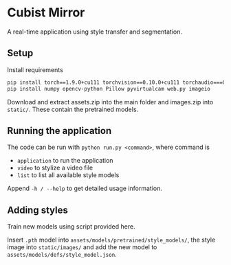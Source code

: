 # Cubist Mirror

A real-time application using style transfer and segmentation.

## Setup

Install requirements

```bash
pip install torch==1.9.0+cu111 torchvision==0.10.0+cu111 torchaudio===0.9.0 -f https://download.pytorch.org/whl/torch_stable.html
pip install numpy opencv-python Pillow pyvirtualcam web.py imageio
```

Download and extract assets.zip into the main folder and images.zip into `static/`. These contain the pretrained models.

## Running the application

The code can be run with `python run.py <command>`, where command is

 - `application` to run the application
 - `video` to stylize a video file
 - `list` to list all available style models

Append `-h / --help` to get detailed usage information.

## Adding styles

Train new models using script provided here.

Insert `.pth` model into `assets/models/pretrained/style_models/`, the style image into `static/images/` and add the new model to `assets/models/defs/style_model.json`.
